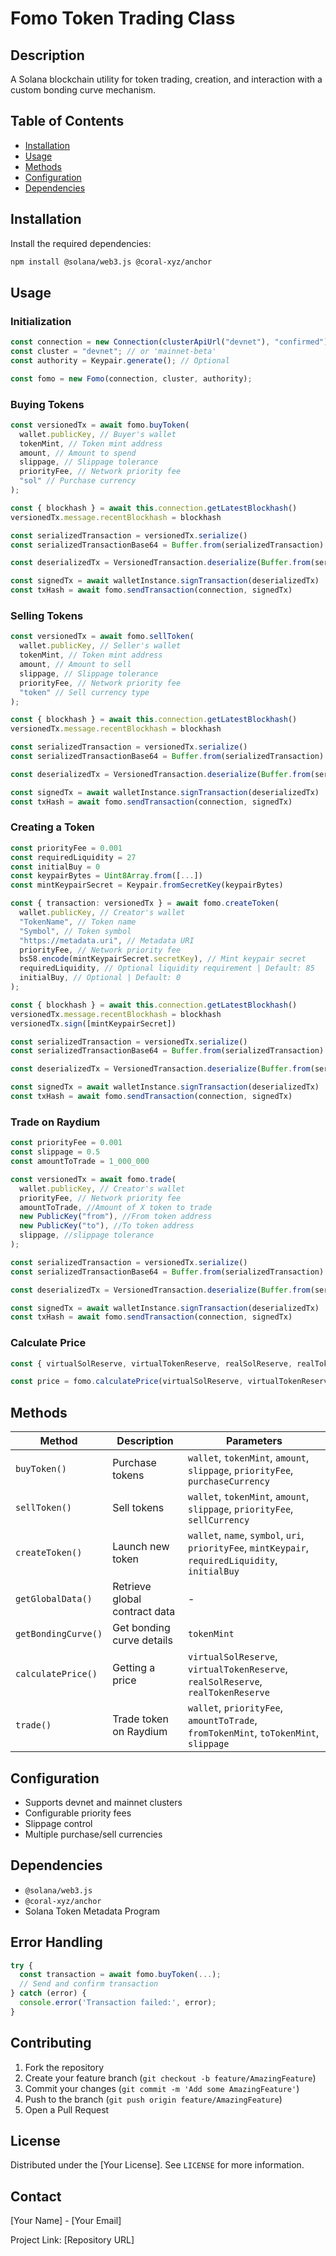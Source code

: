 # Fomo Token Trading Class

## Description

A Solana blockchain utility for token trading, creation, and interaction with a custom bonding curve mechanism.

## Table of Contents

- [Installation](#installation)
- [Usage](#usage)
- [Methods](#methods)
- [Configuration](#configuration)
- [Dependencies](#dependencies)

## Installation

Install the required dependencies:

```bash
npm install @solana/web3.js @coral-xyz/anchor
```

## Usage

### Initialization

```typescript
const connection = new Connection(clusterApiUrl("devnet"), "confirmed");
const cluster = "devnet"; // or 'mainnet-beta'
const authority = Keypair.generate(); // Optional

const fomo = new Fomo(connection, cluster, authority);
```

### Buying Tokens

```typescript
const versionedTx = await fomo.buyToken(
  wallet.publicKey, // Buyer's wallet
  tokenMint, // Token mint address
  amount, // Amount to spend
  slippage, // Slippage tolerance
  priorityFee, // Network priority fee
  "sol" // Purchase currency
);

const { blockhash } = await this.connection.getLatestBlockhash()
versionedTx.message.recentBlockhash = blockhash

const serializedTransaction = versionedTx.serialize()
const serializedTransactionBase64 = Buffer.from(serializedTransaction).toString('base64')

const deserializedTx = VersionedTransaction.deserialize(Buffer.from(serializedTransactionBase64, 'base64'))

const signedTx = await walletInstance.signTransaction(deserializedTx)
const txHash = await fomo.sendTransaction(connection, signedTx)
```

### Selling Tokens

```typescript
const versionedTx = await fomo.sellToken(
  wallet.publicKey, // Seller's wallet
  tokenMint, // Token mint address
  amount, // Amount to sell
  slippage, // Slippage tolerance
  priorityFee, // Network priority fee
  "token" // Sell currency type
);

const { blockhash } = await this.connection.getLatestBlockhash()
versionedTx.message.recentBlockhash = blockhash

const serializedTransaction = versionedTx.serialize()
const serializedTransactionBase64 = Buffer.from(serializedTransaction).toString('base64')

const deserializedTx = VersionedTransaction.deserialize(Buffer.from(serializedTransactionBase64, 'base64'))

const signedTx = await walletInstance.signTransaction(deserializedTx)
const txHash = await fomo.sendTransaction(connection, signedTx)
```

### Creating a Token

```typescript
const priorityFee = 0.001
const requiredLiquidity = 27
const initialBuy = 0
const keypairBytes = Uint8Array.from([...])
const mintKeypairSecret = Keypair.fromSecretKey(keypairBytes)

const { transaction: versionedTx } = await fomo.createToken(
  wallet.publicKey, // Creator's wallet
  "TokenName", // Token name
  "Symbol", // Token symbol
  "https://metadata.uri", // Metadata URI
  priorityFee, // Network priority fee
  bs58.encode(mintKeypairSecret.secretKey), // Mint keypair secret
  requiredLiquidity, // Optional liquidity requirement | Default: 85
  initialBuy, // Optional | Default: 0
);

const { blockhash } = await this.connection.getLatestBlockhash()
versionedTx.message.recentBlockhash = blockhash
versionedTx.sign([mintKeypairSecret])

const serializedTransaction = versionedTx.serialize()
const serializedTransactionBase64 = Buffer.from(serializedTransaction).toString('base64')

const deserializedTx = VersionedTransaction.deserialize(Buffer.from(serializedTransactionBase64, 'base64'))

const signedTx = await walletInstance.signTransaction(deserializedTx)
const txHash = await fomo.sendTransaction(connection, signedTx)
```

### Trade on Raydium

```typescript
const priorityFee = 0.001
const slippage = 0.5
const amountToTrade = 1_000_000

const versionedTx = await fomo.trade(
  wallet.publicKey, // Creator's wallet
  priorityFee, // Network priority fee
  amountToTrade, //Amount of X token to trade
  new PublicKey("from"), //From token address
  new PublicKey("to"), //To token address
  slippage, //slippage tolerance
);

const serializedTransaction = versionedTx.serialize()
const serializedTransactionBase64 = Buffer.from(serializedTransaction).toString('base64')

const deserializedTx = VersionedTransaction.deserialize(Buffer.from(serializedTransactionBase64, 'base64'))

const signedTx = await walletInstance.signTransaction(deserializedTx)
const txHash = await fomo.sendTransaction(connection, signedTx)
```

### Calculate Price

```typescript
const { virtualSolReserve, virtualTokenReserve, realSolReserve, realTokenReserve } = await fomo.getBondingCurve(new PublicKey("Token Address"))

const price = fomo.calculatePrice(virtualSolReserve, virtualTokenReserve, realSolReserve, realTokenReserve)
```

## Methods


| Method              | Description                   | Parameters                                                                                        |
| ------------------- | ----------------------------- |---------------------------------------------------------------------------------------------------|
| `buyToken()`        | Purchase tokens               | `wallet`, `tokenMint`, `amount`, `slippage`, `priorityFee`, `purchaseCurrency`                    |
| `sellToken()`       | Sell tokens                   | `wallet`, `tokenMint`, `amount`, `slippage`, `priorityFee`, `sellCurrency`                        |
| `createToken()`     | Launch new token              | `wallet`, `name`, `symbol`, `uri`, `priorityFee`, `mintKeypair`, `requiredLiquidity`, `initialBuy`|
| `getGlobalData()`   | Retrieve global contract data | -                                                                                                 |
| `getBondingCurve()` | Get bonding curve details     | `tokenMint`                                                                                       |
| `calculatePrice()`  | Getting a price               | `virtualSolReserve`, `virtualTokenReserve`, `realSolReserve`, `realTokenReserve`                  |
| `trade()`           | Trade token on Raydium        | `wallet`, `priorityFee`, `amountToTrade`, `fromTokenMint`, `toTokenMint`, `slippage`   |

## Configuration

- Supports devnet and mainnet clusters
- Configurable priority fees
- Slippage control
- Multiple purchase/sell currencies

## Dependencies

- `@solana/web3.js`
- `@coral-xyz/anchor`
- Solana Token Metadata Program

## Error Handling

```typescript
try {
  const transaction = await fomo.buyToken(...);
  // Send and confirm transaction
} catch (error) {
  console.error('Transaction failed:', error);
}
```

## Contributing

1. Fork the repository
2. Create your feature branch (`git checkout -b feature/AmazingFeature`)
3. Commit your changes (`git commit -m 'Add some AmazingFeature'`)
4. Push to the branch (`git push origin feature/AmazingFeature`)
5. Open a Pull Request

## License

Distributed under the [Your License]. See `LICENSE` for more information.

## Contact

[Your Name] - [Your Email]

Project Link: [Repository URL]
